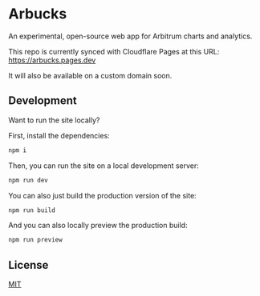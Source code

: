 # Arbucks

An experimental, open-source web app for Arbitrum charts and analytics.

This repo is currently synced with Cloudflare Pages at this URL: https://arbucks.pages.dev

It will also be available on a custom domain soon.

## Development

Want to run the site locally?

First, install the dependencies:

```sh
npm i
```

Then, you can run the site on a local development server:

```sh
npm run dev
```

You can also just build the production version of the site:

```sh
npm run build
```

And you can also locally preview the production build:

```sh
npm run preview
```

## License

[MIT](https://github.com/natclark/arbucks/blob/master/LICENSE)